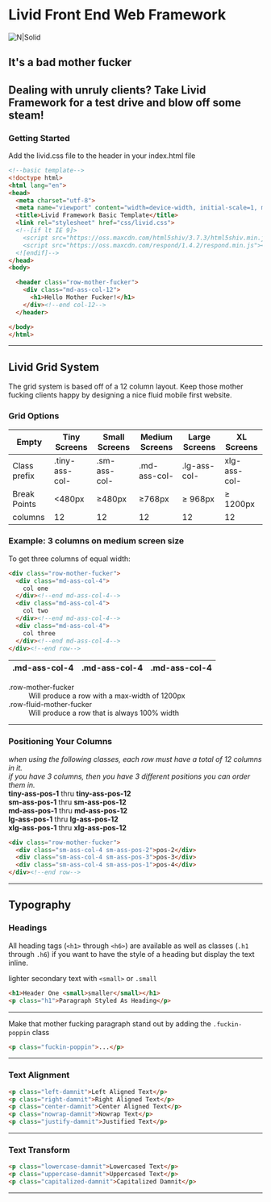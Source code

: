 # Livid Front End Web Framework

![N|Solid](https://cdn.pixabay.com/photo/2015/12/13/13/55/samuel-l-jackson-1091138_960_720.png)

## It's a bad mother fucker
Dealing with unruly clients?
Take Livid Framework for a test drive and blow off some steam!
---
### Getting Started
Add the livid.css file to the header in your index.html file
```html
<!--basic template-->
<!doctype html>
<html lang="en">
<head>
  <meta charset="utf-8">
  <meta name="viewport" content="width=device-width, initial-scale=1, maximum-scale=1">
  <title>Livid Framework Basic Template</title>
  <link rel="stylesheet" href="css/livid.css">
  <!--[if lt IE 9]>
    <script src="https://oss.maxcdn.com/html5shiv/3.7.3/html5shiv.min.js"></script>
    <script src="https://oss.maxcdn.com/respond/1.4.2/respond.min.js"></script>
  <![endif]-->
</head>
<body>

  <header class="row-mother-fucker">
    <div class="md-ass-col-12">
      <h1>Hello Mother Fucker!</h1>
    </div><!--end col-12-->
  </header>

</body>
</html>
```

---
## Livid Grid System
The grid system is based off of a 12 column layout.
Keep those mother fucking clients happy by designing a nice fluid
mobile first website.

### Grid Options
| Empty | Tiny Screens | Small Screens | Medium Screens |  Large Screens | XL Screens |
|-------|--------------|---------------|----------------|----------------|------------|
|Class prefix| .tiny-ass-col-|.sm-ass-col-|.md-ass-col- |.lg-ass-col-    |xlg-ass-col-|
|Break Points| &lt;480px     | &ge;480px  |&ge;768px    | &ge; 968px     | &ge; 1200px|
|columns|12  |12             |12          |12           |12              |12          |

### Example: 3 columns on medium screen size
To get three columns of equal width:
```html
<div class="row-mother-fucker">
  <div class="md-ass-col-4">
    col one
  </div><!--end md-ass-col-4-->
  <div class="md-ass-col-4">
    col two
  </div><!--end md-ass-col-4-->
  <div class="md-ass-col-4">
    col three
  </div><!--end md-ass-col-4-->
</div><!--end row-->
```

| .md-ass-col-4 | .md-ass-col-4 | .md-ass-col-4|
|---------------|---------------|--------------|

<dl>
  <dt>.row-mother-fucker</dt>
  <dd>Will produce a row with a max-width of 1200px</dd>

  <dt>.row-fluid-mother-fucker</dt>
  <dd>Will produce a row that is always 100% width</dd>
</dl>

---
### Positioning Your Columns
*when using the following classes, each row must have a total of 12 columns in it.*<br />
*if you have 3 columns, then you have 3 different positions you can order them in.*<br />
__tiny-ass-pos-1__ thru **tiny-ass-pos-12**<br />
__sm-ass-pos-1__ thru **sm-ass-pos-12**<br />
__md-ass-pos-1__ thru **md-ass-pos-12**<br />
__lg-ass-pos-1__ thru **lg-ass-pos-12**<br />
__xlg-ass-pos-1__ thru **xlg-ass-pos-12**
```html
<div class="row-mother-fucker">
  <div class="sm-ass-col-4 sm-ass-pos-2">pos-2</div>
  <div class="sm-ass-col-4 sm-ass-pos-3">pos-3</div>
  <div class="sm-ass-col-4 sm-ass-pos-1">pos-4</div>
</div><!--end row-->
```
---

## Typography
### Headings
All heading tags (`<h1>` through `<h6>`) are available as well
as classes (`.h1` through `.h6`) if you want to have the
style of a heading but display the text inline.

lighter secondary text with `<small>` or `.small`
```html
<h1>Header One <small>smaller</small></h1>
<p class="h1">Paragraph Styled As Heading</p>
```

---
Make that mother fucking paragraph stand out by adding the `.fuckin-poppin` class
```html
<p class="fuckin-poppin">...</p>
```
---
### Text Alignment
```html
<p class="left-damnit">Left Aligned Text</p>
<p class="right-damnit">Right Aligned Text</p>
<p class="center-damnit">Center Aligned Text</p>
<p class="nowrap-damnit">Nowrap Text</p>
<p class="justify-damnit">Justified Text</p>

```

---
### Text Transform
```html
<p class="lowercase-damnit">Lowercased Text</p>
<p class="uppercase-damnit">Uppercased Text</p>
<p class="capitalized-damnit">Capitalized Damnit</p>
```
---
